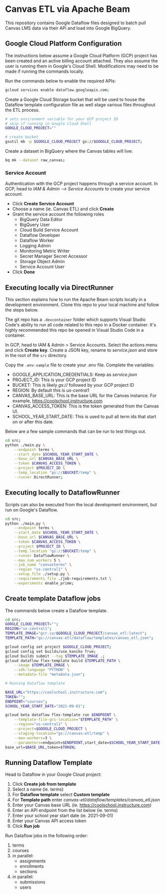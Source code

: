# Canvas ETL via Apache Beam

This repository contains Google Dataflow files designed to batch pull Canvas LMS data via their APi and load into Google BigQuery.

## Google Cloud Platform Configuration
The instructions below assume a Google Cloud Platform (GCP) project has been created and an active billing account attached. They also assume the user is running them in Google's Cloud Shell. Modifications may need to be made if running the commands locally.

Run the commands below to enable the required APIs:
```bash
gcloud services enable dataflow.googleapis.com;
```

Create a Google Cloud Storage bucket that will be used to house the Dataflow template configuration file as well stage various files throughout the ETL process.

```bash
# sets environment variable for your GCP project ID
# skip if running in Google Cloud Shell
GOOGLE_CLOUD_PROJECT=""

# create bucket
gsutil mb -p $GOOGLE_CLOUD_PROJECT gs://$GOOGLE_CLOUD_PROJECT;
```

Create a dataset in BigQuery where the Canvas tables will live:
```bash
bq mk --dataset raw_canvas;
```

### Service Account
Authentication with the GCP project happens through a service account. In GCP, head to _IAM & Admin --> Service Accounts_ to create your service account.

* Click **Create Service Account**
* Choose a name (ie. Canvas ETL) and click **Create**
* Grant the service account the following roles
    * BigQuery Data Editor
    * BigQuery User
    * Cloud Build Service Account
    * Dataflow Developer
    * Dataflow Worker
    * Logging Admin
    * Monitoring Metric Writer
    * Secret Manager Secret Accessor
    * Storage Object Admin
    * Service Account User
* Click **Done**

## Executing locally via DirectRunner
This section explains how to run the Apache Beam scripts locally in a development environment. Clone this repo to your local machine and follow the steps below.

The git repo has a `.devcontainer` folder which supports Visual Studio Code's ability to run all code related to this repo in a Docker container. It's highly recommended this repo be opened in Visual Studio Code in a container.

In GCP, head to IAM & Admin > Service Accounts. Select the actions menu and click **Create key**. Create a JSON key, rename to _service.json_ and store in the root of the `src` directory.

Copy the `.env-sample` file to create your .env file. Complete the variables:

* GOOGLE_APPLICATION_CREDENTIALS: Keep as _service.json_
* PROJECT_ID: This is your GCP project ID
* BUCKET: This is likely _gs://_ followed by your GCP project ID
* REGION: By default this is _us-central1_
* CANVAS_BASE_URL: This is the base URL for the Canvas instance. For example, https://coolschool.instructure.com
* CANVAS_ACCESS_TOKEN: This is the token generated from the Canvas UI.
* SCHOOL_YEAR_START_DATE: This is used to pull all term ids that start on or after this date.

Below are a few sample commands that can be run to test things out.

```bash
cd src;
python ./main.py \
    --endpoint terms \
    --start_date $SCHOOL_YEAR_START_DATE \
    --base_url $CANVAS_BASE_URL \
    --token $CANVAS_ACCESS_TOKEN \
    --project $PROJECT_ID \
    --temp_location "gs://$BUCKET/temp" \
    --runner DirectRunner;
```

## Executing locally to DataflowRunner
Scripts can also be executed from the local development environment, but run on Google's Dataflow.

```bash
cd src;
python ./main.py \
    --endpoint terms \
    --start_date $SCHOOL_YEAR_START_DATE \
    --base_url $CANVAS_BASE_URL \
    --token $CANVAS_ACCESS_TOKEN \
    --project $PROJECT_ID \
    --temp_location "gs://$BUCKET/temp" \
    --runner DataflowRunner \
    --max_num_workers 5 \
    --job_name "canvasterms" \
    --region "us-central1" \
    --setup_file ./setup.py \
    --requirements_file ./job-requirements.txt \
    --experiments enable_prime;
```

## Create template Dataflow jobs
The commands below create a Dataflow template.

```bash
cd src;
GOOGLE_CLOUD_PROJECT="";
REGION="us-central1";
TEMPLATE_IMAGE="gcr.io/$GOOGLE_CLOUD_PROJECT/canvas_etl:latest";
TEMPLATE_PATH="gs://canvas-etl/dataflow/templates/canvas_etl.json";

gcloud config set project $GOOGLE_CLOUD_PROJECT;
gcloud config set builds/use_kaniko True;
gcloud builds submit --tag $TEMPLATE_IMAGE .;
gcloud dataflow flex-template build $TEMPLATE_PATH \
    --image $TEMPLATE_IMAGE \
    --sdk-language "PYTHON" \
    --metadata-file "metadata.json";

# Running Dataflow template

BASE_URL="https://coolschool.instructure.com";
TOKEN="";
ENDPOINT="courses";
SCHOOL_YEAR_START_DATE="2021-09-01";

gcloud beta dataflow flex-template run $ENDPOINT \
    --template-file-gcs-location="$TEMPLATE_PATH" \
    --region="us-central1" \
    --project=$GOOGLE_CLOUD_PROJECT \
    --staging-location="gs://canvas-etl/temp" \
    --max-workers=3 \
    --parameters=endpoint=$ENDPOINT,start_date=$SCHOOL_YEAR_START_DATE,\
base_url=$BASE_URL,token=$TOKEN;
```

## Running Dataflow Template

Head to Dataflow in your Google Cloud project:

1. Click **Create job from template**
2. Select a name (ie. terms)
3. For **Dataflow template** select **Custom template**
4. For **Template path** enter *canvas-etl/dataflow/templates/canvas_etl.json*
5. Enter your Canvas base URL (ie. https://coolschool.instructure.com)
6. Enter an API endpoint from the list below (ie. terms)
7. Enter your school year start date (ie. 2021-09-01)
8. Enter your Canvas API access token
9. Click **Run job**

Run Dataflow jobs in the following order:

1. terms
2. courses
3. in parallel:
    * assignments
    * enrollments
    * sections
4. in parallel:
    * submissions
    * users
